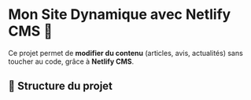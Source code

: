# Mon Site Dynamique avec Netlify CMS 🚀

Ce projet permet de **modifier du contenu** (articles, avis, actualités) sans toucher au code, grâce à **Netlify CMS**.

## 📂 Structure du projet